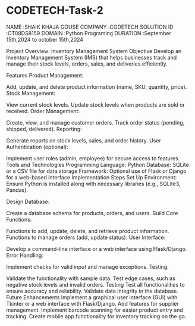 # CODETECH-Task-2
NAME :SHAIK KHAJA GOUSE
COMPANY :CODETECH SOLUTION
ID :CT08DS8159
DOMAIN :Python Programing
DURATION :September 15th,2024 to october 15th,2024

Project Overview: Inventory Management System
Objective
Develop an Inventory Management System (IMS) that helps businesses track and manage their stock levels, orders, sales, and deliveries efficiently.

Features
Product Management:

Add, update, and delete product information (name, SKU, quantity, price).
Stock Management:

View current stock levels.
Update stock levels when products are sold or received.
Order Management:

Create, view, and manage customer orders.
Track order status (pending, shipped, delivered).
Reporting:

Generate reports on stock levels, sales, and order history.
User Authentication (optional):

Implement user roles (admin, employee) for secure access to features.
Tools and Technologies
Programming Language: Python
Database: SQLite or a CSV file for data storage
Framework: Optional use of Flask or Django for a web-based interface
Implementation Steps
Set Up Environment: Ensure Python is installed along with necessary libraries (e.g., SQLite3, Pandas).

Design Database:

Create a database schema for products, orders, and users.
Build Core Functions:

Functions to add, update, delete, and retrieve product information.
Functions to manage orders (add, update status).
User Interface:

Develop a command-line interface or a web interface using Flask/Django.
Error Handling:

Implement checks for valid input and manage exceptions.
Testing:

Validate the functionality with sample data.
Test edge cases, such as negative stock levels and invalid orders.
Testing
Test all functionalities to ensure accuracy and reliability.
Validate data integrity in the database.
Future Enhancements
Implement a graphical user interface (GUI) with Tkinter or a web interface with Flask/Django.
Add features for supplier management.
Implement barcode scanning for easier product entry and tracking.
Create mobile app functionality for inventory tracking on the go.
